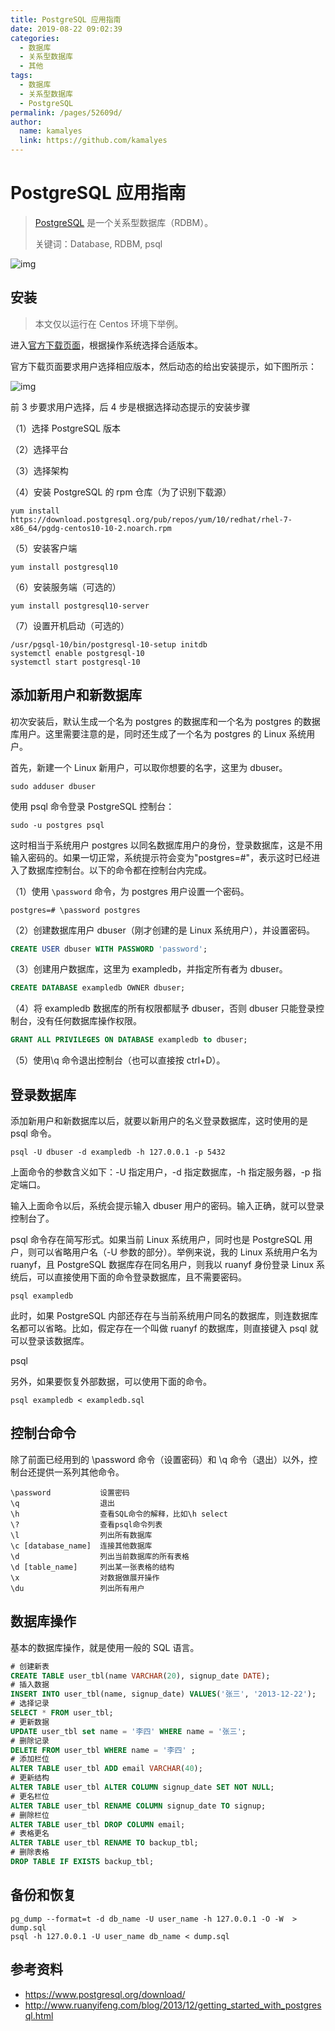 ```yaml
---
title: PostgreSQL 应用指南
date: 2019-08-22 09:02:39
categories: 
  - 数据库
  - 关系型数据库
  - 其他
tags: 
  - 数据库
  - 关系型数据库
  - PostgreSQL
permalink: /pages/52609d/
author: 
  name: kamalyes
  link: https://github.com/kamalyes
---
```


# PostgreSQL 应用指南

> [PostgreSQL](https://www.postgresql.org/) 是一个关系型数据库（RDBM）。
>
> 关键词：Database, RDBM, psql

![img](https://www.yuyanqing.cn/oss/image-bed/snap/20180920181010182614.png)

## 安装

> 本文仅以运行在 Centos 环境下举例。

进入[官方下载页面](https://www.postgresql.org/download/)，根据操作系统选择合适版本。

官方下载页面要求用户选择相应版本，然后动态的给出安装提示，如下图所示：

![img](https://www.yuyanqing.cn/oss/image-bed/snap/20180920181010174348.png)

前 3 步要求用户选择，后 4 步是根据选择动态提示的安装步骤

（1）选择 PostgreSQL 版本

（2）选择平台

（3）选择架构

（4）安装 PostgreSQL 的 rpm 仓库（为了识别下载源）

```shell
yum install https://download.postgresql.org/pub/repos/yum/10/redhat/rhel-7-x86_64/pgdg-centos10-10-2.noarch.rpm
```

（5）安装客户端

```shell
yum install postgresql10
```

（6）安装服务端（可选的）

```shell
yum install postgresql10-server
```

（7）设置开机启动（可选的）

```shell
/usr/pgsql-10/bin/postgresql-10-setup initdb
systemctl enable postgresql-10
systemctl start postgresql-10
```

## 添加新用户和新数据库

初次安装后，默认生成一个名为 postgres 的数据库和一个名为 postgres 的数据库用户。这里需要注意的是，同时还生成了一个名为 postgres 的 Linux 系统用户。

首先，新建一个 Linux 新用户，可以取你想要的名字，这里为 dbuser。

```
sudo adduser dbuser
```

使用 psql 命令登录 PostgreSQL 控制台：

```
sudo -u postgres psql
```

这时相当于系统用户 postgres 以同名数据库用户的身份，登录数据库，这是不用输入密码的。如果一切正常，系统提示符会变为"postgres=#"，表示这时已经进入了数据库控制台。以下的命令都在控制台内完成。

（1）使用 `\password` 命令，为 postgres 用户设置一个密码。

```
postgres=# \password postgres
```

（2）创建数据库用户 dbuser（刚才创建的是 Linux 系统用户），并设置密码。

```sql
CREATE USER dbuser WITH PASSWORD 'password';
```

（3）创建用户数据库，这里为 exampledb，并指定所有者为 dbuser。

```sql
CREATE DATABASE exampledb OWNER dbuser;
```

（4）将 exampledb 数据库的所有权限都赋予 dbuser，否则 dbuser 只能登录控制台，没有任何数据库操作权限。

```sql
GRANT ALL PRIVILEGES ON DATABASE exampledb to dbuser;
```

（5）使用\q 命令退出控制台（也可以直接按 ctrl+D）。

## 登录数据库

添加新用户和新数据库以后，就要以新用户的名义登录数据库，这时使用的是 psql 命令。

```
psql -U dbuser -d exampledb -h 127.0.0.1 -p 5432
```

上面命令的参数含义如下：-U 指定用户，-d 指定数据库，-h 指定服务器，-p 指定端口。

输入上面命令以后，系统会提示输入 dbuser 用户的密码。输入正确，就可以登录控制台了。

psql 命令存在简写形式。如果当前 Linux 系统用户，同时也是 PostgreSQL 用户，则可以省略用户名（-U 参数的部分）。举例来说，我的 Linux 系统用户名为 ruanyf，且 PostgreSQL 数据库存在同名用户，则我以 ruanyf 身份登录 Linux 系统后，可以直接使用下面的命令登录数据库，且不需要密码。

```
psql exampledb
```

此时，如果 PostgreSQL 内部还存在与当前系统用户同名的数据库，则连数据库名都可以省略。比如，假定存在一个叫做 ruanyf 的数据库，则直接键入 psql 就可以登录该数据库。

psql

另外，如果要恢复外部数据，可以使用下面的命令。

```
psql exampledb < exampledb.sql
```

## 控制台命令

除了前面已经用到的 \password 命令（设置密码）和 \q 命令（退出）以外，控制台还提供一系列其他命令。

```
\password           设置密码
\q                  退出
\h                  查看SQL命令的解释，比如\h select
\?                  查看psql命令列表
\l                  列出所有数据库
\c [database_name]  连接其他数据库
\d                  列出当前数据库的所有表格
\d [table_name]     列出某一张表格的结构
\x                  对数据做展开操作
\du                 列出所有用户
```

## 数据库操作

基本的数据库操作，就是使用一般的 SQL 语言。

```sql
# 创建新表
CREATE TABLE user_tbl(name VARCHAR(20), signup_date DATE);
# 插入数据
INSERT INTO user_tbl(name, signup_date) VALUES('张三', '2013-12-22');
# 选择记录
SELECT * FROM user_tbl;
# 更新数据
UPDATE user_tbl set name = '李四' WHERE name = '张三';
# 删除记录
DELETE FROM user_tbl WHERE name = '李四' ;
# 添加栏位
ALTER TABLE user_tbl ADD email VARCHAR(40);
# 更新结构
ALTER TABLE user_tbl ALTER COLUMN signup_date SET NOT NULL;
# 更名栏位
ALTER TABLE user_tbl RENAME COLUMN signup_date TO signup;
# 删除栏位
ALTER TABLE user_tbl DROP COLUMN email;
# 表格更名
ALTER TABLE user_tbl RENAME TO backup_tbl;
# 删除表格
DROP TABLE IF EXISTS backup_tbl;
```

## 备份和恢复

```shell
pg_dump --format=t -d db_name -U user_name -h 127.0.0.1 -O -W  > dump.sql
psql -h 127.0.0.1 -U user_name db_name < dump.sql
```

## 参考资料

- https://www.postgresql.org/download/
- http://www.ruanyifeng.com/blog/2013/12/getting_started_with_postgresql.html
